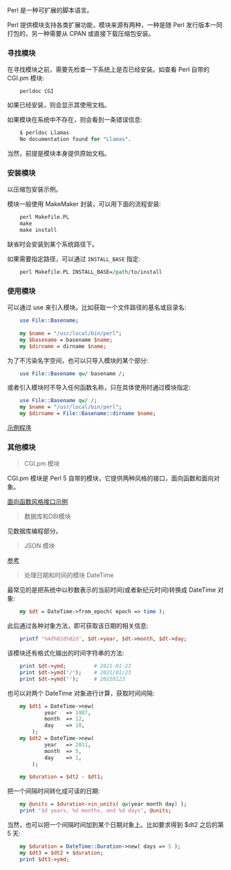 
Perl 是一种可扩展的脚本语言。

Perl 提供模块支持各类扩展功能，模块来源有两种，一种是随 Perl 发行版本一同打包的，另一种需要从 CPAN 或直接下载压缩包安装。


### 寻找模块

在寻找模块之前，需要先检查一下系统上是否已经安装。如查看 Perl 自带的 CGI.pm 模块:
```
    perldoc CGI
```
如果已经安装，则会显示其使用文档。

如果模块在系统中不存在，则会看到一条错误信息:
```pl
    $ perldoc Llamas
    No documentation found for "Llamas".
```
当然，前提是模块本身提供原始文档。


### 安装模块

以压缩包安装示例。

模块一般使用 MakeMaker 封装，可以用下面的流程安装:
```pl
    perl Makefile.PL
    make
    make install
```
缺省时会安装到某个系统路径下。

如果需要指定路径，可以通过 `INSTALL_BASE` 指定:
```pl
    perl Makefile.PL INSTALL_BASE=/path/to/install
```


### 使用模块

可以通过 use 来引入模块。比如获取一个文件路径的基名或目录名:
```pl
    use File::Basename;
    
    my $name = "/usr/local/bin/perl";
    my $basename = basename $name;
    my $dirname = dirname $name;
```

为了不污染名字空间，也可以只导入模块的某个部分:
```pl
    use File::Basename qw/ basename /;
```
或者引入模块时不导入任何函数名称，只在具体使用时通过模块指定:
```pl
    use File::Basename qw/ /;
    my $name = "/usr/local/bin/perl";
    my $dirname = File::Basename::dirname $name;
```

[示例程序](t/01_file.pl)


### 其他模块

> CGI.pm 模块

CGI.pm 模块是 Perl 5 自带的模块，它提供两种风格的接口，面向函数和面向对象。

[面向函数风格接口示例](t/01_cgi.pl)

> 数据库和DBI模块

见数据库编程部分。

> JSON 模块

[参考](JSON.md)

> 处理日期和时间的模块 DateTime

最常见的是把系统中以秒数表示的当前时间(或者新纪元时间)转换成 DateTime 对象:
```pl
    my $dt = DateTime->from_epoch( epoch => time );
```
此后通过各种对象方法，即可获取该日期的相关信息:
```pl
    printf '%4d%02d%02d', $dt->year, $dt->month, $dt->day;
```
该模块还有格式化输出的时间字符串的方法:
```pl
    print $dt->ymd;         # 2021-01-23
    print $dt->ymd('/');    # 2021/01/23
    print $dt->ymd('');     # 20210123
```

也可以对两个 DateTime 对象进行计算，获取时间间隔:
```pl
    my $dt1 = DateTime->new(
            year   => 1987,
            month  => 12,
            day    => 18,
        );
    my $dt2 = DateTime->new(
            year   => 2011,
            month  => 5,
            day    => 1,
        );
    
    my $duration = $dt2 - $dt1;
```
把一个间隔时间转化成可读的日期:
```pl
    my @units = $duration->in_units( qw(year month day) );
    print '$d years, %d months, and %d days', @units;
```

当然，也可以把一个间隔时间加到某个日期对象上。比如要求得到 $dt2 之后的第 5 天:
```pl
    my $duration = DateTime::Duration->new( days => 5 );
    my $dt3 = $dt2 + $duration;
    print $dt3->ymd;
```

